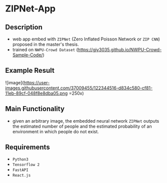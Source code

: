 # ZIPNet-App

## Description
* web app embed with `ZIPNet` (Zero Inflated Poisson Network or `ZIP CNN`) proposed in the master's thesis.
* trained on `NWPU-Crowd Dataset` (https://gjy3035.github.io/NWPU-Crowd-Sample-Code/)

## Example Result
![image](https://user-images.githubusercontent.com/37009455/122344516-d834c580-cf81-11eb-89cf-048f8e8dba05.png =250x)

## Main Functionality
* given an arbitrary image, the embedded neural network `ZIPNet` outputs the estimated number of people and the estimated probability of an environment in which people do not exist.

## Requirements
* `Python3`
* `Tensorflow 2`
* `FastAPI`
* `React.js`
